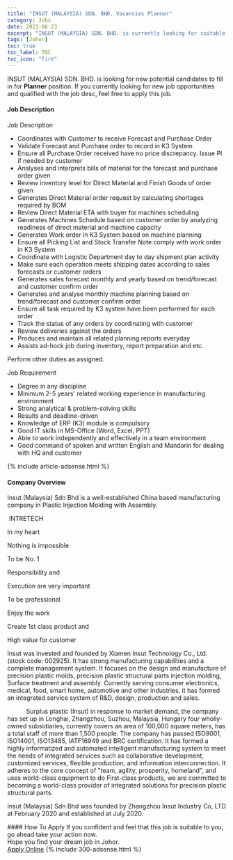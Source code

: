 ```yaml
---
title: "INSUT (MALAYSIA) SDN. BHD. Vacancies Planner" 
category: Jobs 
date: 2021-06-23 
excerpt: "INSUT (MALAYSIA) SDN. BHD. is currently looking for suitable person to fill in the Planner which based in Johor" 
tags: [Johor] 
toc: true 
toc_label: TOC 
toc_icon: "fire" 
--- 
```


<p>INSUT (MALAYSIA) SDN. BHD. is looking for new potential candidates to fill in for <b>Planner</b> position. If you currently looking for new job opportunities and qualified with the job desc, feel free to apply this job.
</p><div><div><h4>Job Description</h4></div><div><div><span><div><p>Job Description</p><ul><li>Coordinates with Customer to receive Forecast and Purchase Order</li><li>Validate Forecast and Purchase order to record in K3 System</li><li>Ensure all Purchase Order received have no price discrepancy. Issue PI if needed by customer</li><li>Analyses and interprets bills of material for the forecast and purchase order given</li><li>Review inventory level for Direct Material and Finish Goods of order given</li><li>Generates Direct Material order request by calculating shortages required by BOM</li><li>Review Direct Material ETA with buyer for machines scheduling</li><li>Generates Machines Schedule based on customer order by analyzing readiness of direct material and machine capacity</li><li>Generates Work order in K3 System based on machine planning</li><li>Ensure all Picking List and Stock Transfer Note comply with work order in K3 System</li><li>Coordinate with Logistic Department day to day shipment plan activity</li><li>Make sure each operation meets shipping dates according to sales forecasts or customer orders</li><li>Generates sales forecast monthly and yearly based on trend/forecast and customer confirm order</li><li>Generates and analyse monthly machine planning based on trend/forecast and customer confirm order</li><li>Ensure all task required by K3 system have been performed for each order</li><li>Track the status of any orders by coordinating with customer</li><li>Review deliveries against the orders</li><li>Produces and maintain all related planning reports everyday</li><li>Assists ad-hock job during inventory, report preparation and etc.</li></ul><p>Perform other duties as assigned.</p><p>Job Requirement</p><ul><li>Degree in any discipline</li><li>Minimum 2-5 years' related working experience in manufacturing environment</li><li>Strong analytical &amp; problem-solving skills</li><li>Results and deadline-driven</li><li>Knowledge of ERP (K3) module is compulsory</li><li>Good IT skills in MS-Office (Word, Excel, PPT)</li><li>Able to work independently and effectively in a team environment</li><li>Good command of spoken and written English and Mandarin for dealing with HQ and customer</li></ul></div></span></div></div></div> 
{% include article-adsense.html %} 
<div><div><h4>Company Overview</h4></div><div><div><span><div><p>Insut (Malaysia) Sdn Bhd&#160;is a well-established China based manufacturing company in Plastic Injection Molding with Assembly.</p><p>&#160;INTRETECH</p><p>In my heart</p><p>Nothing is impossible</p><p>To be No. 1</p><p>Responsibility and</p><p>Execution are very important</p><p>To be professional</p><p>Enjoy the work</p><p>Create 1st class product and</p><p>High value for customer</p><p>Insut was invested and founded by Xiamen Insut Technology Co., Ltd. (stock code: 002925). It has strong manufacturing capabilities and a complete management system. It focuses on the design and manufacture of precision plastic molds, precision plastic structural parts injection molding, Surface treatment and assembly.&#160;Currently serving consumer electronics, medical, food, smart home, automotive and other industries, it has formed an integrated service system of R&amp;D, design, production and sales.</p><p>&#160;&#160;&#160;&#160;&#160;&#160;&#160;&#160;&#160;&#160;&#160;Surplus plastic&#160;(Insut)&#160;in response to market demand, the company has set up in Longhai, Zhangzhou, Suzhou, Malaysia, Hungary four wholly-owned subsidiaries, currently covers an area of 100,000 square meters, has a total staff of more than 1,500 people.&#160;The company has passed ISO9001, ISO14001, ISO13485, IATF16949 and BRC certification.&#160;It has formed a highly informatized and automated intelligent manufacturing system to meet the needs of integrated services such as collaborative development, customized services, flexible production, and information interconnection. It adheres to the core concept of "team, agility, prosperity, homeland", and uses world-class equipment to do First-class products, we are committed to becoming a world-class provider of integrated solutions for precision plastic structural parts.</p><p>Insut (Malaysia) Sdn Bhd was founded by Zhangzhou Insut Industry Co, LTD at February 2020 and established at July 2020.</p></div></span></div></div></div> 
#### How To Apply 
If you confident and feel that this job is suitable to you, go ahead take your action now. <br/> 
Hope you find your dream job in Johor. <br/> 
<a href="https://www.jobstreet.com.my/en/job/planner-4596372?jobId=jobstreet-my-job-4596372&" class="btn btn--info" target="_blank" rel="nofollow noopenner">Apply Online</a> 
{% include 300-adsense.html %} 